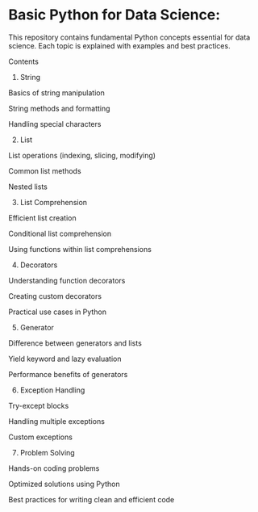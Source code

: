 # Basic Python for Data Science:
This repository contains fundamental Python concepts essential for data science. Each topic is explained with examples and best practices.

Contents

1. String

Basics of string manipulation

String methods and formatting

Handling special characters

2. List

List operations (indexing, slicing, modifying)

Common list methods

Nested lists

3. List Comprehension

Efficient list creation

Conditional list comprehension

Using functions within list comprehensions

4. Decorators

Understanding function decorators

Creating custom decorators

Practical use cases in Python

5. Generator

Difference between generators and lists

Yield keyword and lazy evaluation

Performance benefits of generators

6. Exception Handling

Try-except blocks

Handling multiple exceptions

Custom exceptions

7. Problem Solving

Hands-on coding problems

Optimized solutions using Python

Best practices for writing clean and efficient code


